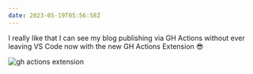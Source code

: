 ```yaml
---
date: 2023-05-19T05:56:58Z
---
```


I really like that I can see my blog publishing via GH Actions without ever leaving VS Code now with the new GH Actions Extension 😎

![gh actions extension](https://kjaymiller.azureedge.net/media/gh-actions-vs-code.png)
